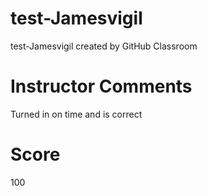 # test-Jamesvigil
test-Jamesvigil created by GitHub Classroom
# Instructor Comments
Turned in on time and is correct
# Score
100
